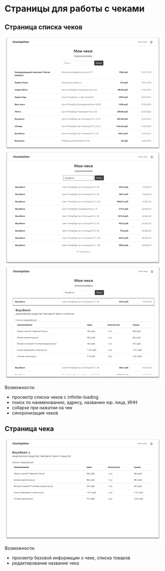 # Страницы для работы с чеками

## Страница списка чеков
![img_6.png](images/img_6.png)
![img_7.png](images/img_7.png)
![img_8.png](images/img_8.png)

Возможности:

* просмотр списка чеков с infinite-loading
* поиск по наименованию, адресу, названию юр. лица, ИНН
* collapse при нажатии на чек
* синхронизация чеков

## Страница чека
![img_9.png](images/img_9.png)

Возможности:

* просмотр базовой информации о чеке, списка товаров
* редактирование название чека
